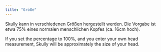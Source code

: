 ```yaml
---
title: "Größe"
---
```


Skully kann in verschiedenen Größen hergestellt werden. Die Vorgabe ist etwa 75% eines normalen menschlichen Kopfes (ca. 16cm hoch).

If you set the percentage to 100%, and you enter your own head measurement, Skully will be approximately the size of your head.
